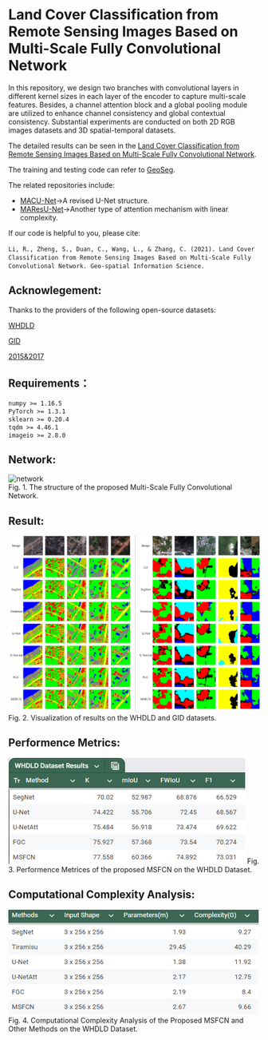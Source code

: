 # Land Cover Classification from Remote Sensing Images Based on Multi-Scale Fully Convolutional Network


In this repository, we design two branches with convolutional layers in different kernel sizes in each layer of the encoder to capture multi-scale features. Besides, a channel attention block and a global pooling module are utilized to enhance channel consistency and global contextual consistency. Substantial experiments are conducted on both 2D RGB images datasets and 3D spatial-temporal datasets.

The detailed results can be seen in the [Land Cover Classification from Remote Sensing Images Based on Multi-Scale Fully Convolutional Network](https://www.tandfonline.com/doi/full/10.1080/10095020.2021.2017237).

The training and testing code can refer to [GeoSeg](https://github.com/rajesh0305/GeoSeg-main).

The related repositories include:
* [MACU-Net](https://github.com/lironui/MACU-Net)->A revised U-Net structure.
* [MAResU-Net](https://github.com/lironui/MAResU-Net)->Another type of attention mechanism with linear complexity.

If our code is helpful to you, please cite:

`Li, R., Zheng, S., Duan, C., Wang, L., & Zhang, C. (2021). Land Cover Classification from Remote Sensing Images Based on Multi-Scale Fully Convolutional Network. Geo-spatial Information Science.`

Acknowlegement:
------- 
Thanks to the providers of the following open-source datasets:

[WHDLD](https://sites.google.com/view/zhouwx/dataset?authuser=0#h.p_ebsAS1Bikmkd)

[GID](https://x-ytong.github.io/project/GID.html)

[2015&2017](http://gpcv.whu.edu.cn/data/3DFGC_pages.html)

Requirements：
------- 
```
numpy >= 1.16.5
PyTorch >= 1.3.1
sklearn >= 0.20.4
tqdm >= 4.46.1
imageio >= 2.8.0
```

Network:
------- 
![network](https://github.com/lironui/MSFCN/blob/master/Fig/network.png)  
Fig. 1.  The structure of the proposed Multi-Scale Fully Convolutional Network.

Result:
------- 
![Result1](https://github.com/rajesh0305/MSFCN_Results/blob/main/2D_zoom%20(1).png)  
Fig. 2. Visualization of results on the WHDLD and GID datasets.

Performence Metrics:
-------
![Performrnce Metrics](https://github.com/rajesh0305/MSFCN_Results/blob/main/whdld%20result.png)
Fig. 3. Performence Metrices of the proposed MSFCN on the WHDLD Dataset.

Computational Complexity Analysis:
-------
![Computational Complexity Analysis](https://github.com/rajesh0305/MSFCN_Results/blob/main/computational%20complexity%20analysis.png)
Fig. 4. Computational Complexity Analysis of the Proposed MSFCN
and Other Methods on the WHDLD Dataset.
